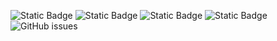 ![Static Badge](https://img.shields.io/badge/blacklists-60-000000) ![Static Badge](https://img.shields.io/badge/blacklisted-2777547-cc0000) ![Static Badge](https://img.shields.io/badge/whitelisted-2245-00CC00) ![Static Badge](https://img.shields.io/badge/streaming_blacklist-28107-000000) ![GitHub issues](https://img.shields.io/github/issues/fabriziosalmi/blacklists)

